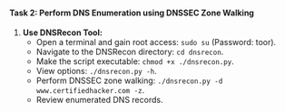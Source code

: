 #### Task 2: Perform DNS Enumeration using DNSSEC Zone Walking

1. **Use DNSRecon Tool:**
   - Open a terminal and gain root access: `sudo su` (Password: toor).
   - Navigate to the DNSRecon directory: `cd dnsrecon`.
   - Make the script executable: `chmod +x ./dnsrecon.py`.
   - View options: `./dnsrecon.py -h`.
   - Perform DNSSEC zone walking: `./dnsrecon.py -d www.certifiedhacker.com -z`.
   - Review enumerated DNS records.